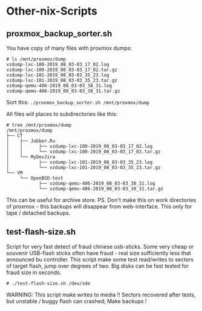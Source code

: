 # Other-nix-Scripts

## proxmox_backup_sorter.sh
You have copy of many files with proxmox dumps:
```
# ls /mnt/proxmox/dump
vzdump-lxc-100-2019_08_03-03_17_02.log
vzdump-lxc-100-2019_08_03-03_17_02.tar.gz
vzdump-lxc-101-2019_08_03-03_35_23.log
vzdump-lxc-101-2019_08_03-03_35_23.tar.gz
vzdump-qemu-406-2019_08_03-03_38_31.log
vzdump-qemu-406-2019_08_03-03_38_31.tar.gz
```
Sort this:
`./proxmox_backup_sorter.sh /mnt/proxmox/dump`

All files will places to subdirectories like this:

```
# tree /mnt/proxmox/dump
/mnt/proxmox/dump
├── CT
│    ├── Jabber.Ru
│    │      ├── vzdump-lxc-100-2019_08_03-03_17_02.log
│    │      └── vzdump-lxc-100-2019_08_03-03_17_02.tar.gz
│    └── MyDevJira
│           ├── vzdump-lxc-101-2019_08_03-03_35_23.log
│           └── vzdump-lxc-101-2019_08_03-03_35_23.tar.gz
└── VM
     └── OpenBSD-test
            ├── vzdump-qemu-406-2019_08_03-03_38_31.log
            └── vzdump-qemu-406-2019_08_03-03_38_31.tar.gz
```
This can be useful for archive store.
PS. Don't make this on work directories of proxmox - this backups will disappear from web-interface. This only for tape / detached backups.


## test-flash-size.sh
Script for very fast detect of fraud chinese usb-sticks. Some very cheap or souvenir USB-flash sticks often have fraud - real size sufficiently less that announced bu controller. This script make some test read/writes to sectors of target flash, jump over degrees of two. Big disks can be fast tested for fraud size in seconds.

`# ./test-flash-size.sh /dev/sde`

WARNING: This script make writes to media !! Sectors recovered after tests, but unstable / buggy flash can crashed; Make backups !
